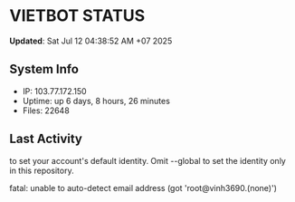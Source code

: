 # VIETBOT STATUS
**Updated**: Sat Jul 12 04:38:52 AM +07 2025

## System Info
- IP: 103.77.172.150
- Uptime: up 6 days, 8 hours, 26 minutes
- Files: 22648

## Last Activity

to set your account's default identity.
Omit --global to set the identity only in this repository.

fatal: unable to auto-detect email address (got 'root@vinh3690.(none)')
